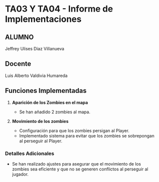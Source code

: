 # TA03 Y TA04 - Informe de Implementaciones

## ALUMNO
Jeffrey Ulises Diaz Villanueva

## Docente
Luis Alberto Valdivia Humareda

## Funciones Implementadas

1. **Aparición de los Zombies en el mapa**
   - Se han añadido 2 zombies al mapa.

2. **Movimiento de los zombies**
   - Configuración para que los zombies persigan al Player.
   - Implementado sistema para evitar que los zombies se sobrepongan al perseguir al Player.

### Detalles Adicionales

- Se han realizado ajustes para asegurar que el movimiento de los zombies sea eficiente y que no se generen conflictos al perseguir al jugador.
